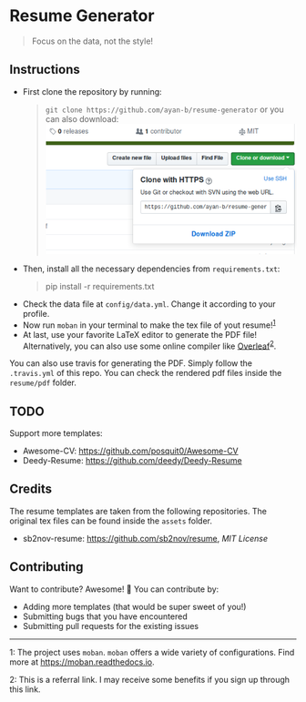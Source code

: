 # Resume Generator

> Focus on the data, not the style!

## Instructions

- First clone the repository by running:
  > `git clone https://github.com/ayan-b/resume-generator`
  or you can also download:  
  ![screenshot](./screenshot.png)
- Then, install all the necessary dependencies from `requirements.txt`:
  > pip install -r requirements.txt
- Check the data file at `config/data.yml`. Change it according to your profile.
- Now run `moban` in your terminal to make the tex file of yout resume!<sup>[1](#moban_footnote)</sup>
- At last, use your favorite LaTeX editor to generate the PDF file! Alternatively,
you can also use some online compiler like [Overleaf](https://www.overleaf.com?r=8bd8a7a4&rm=d&rs=b)<sup>[2](#overleaf)</sup>.

You can also use travis for generating the PDF. Simply follow the `.travis.yml` of this repo.
You can check the rendered pdf files inside the `resume/pdf` folder.

## TODO

Support more templates:
- Awesome-CV: https://github.com/posquit0/Awesome-CV
- Deedy-Resume: https://github.com/deedy/Deedy-Resume

## Credits

The resume templates are taken from the following repositories. The original tex
files can be found inside the `assets` folder.
- sb2nov-resume: https://github.com/sb2nov/resume, _MIT License_

## Contributing

Want to contribute? Awesome! :tada: You can contribute by:
- Adding more templates (that would be super sweet of you!)
- Submitting bugs that you have encountered
- Submitting pull requests for the existing issues

---

<a name="moban_footnote">1</a>: The project uses `moban`. `moban` offers a wide variety of configurations.
Find more at https://moban.readthedocs.io.

<a name="overleaf">2</a>: This is a referral link. I may receive some benefits if you sign up through this
link.
